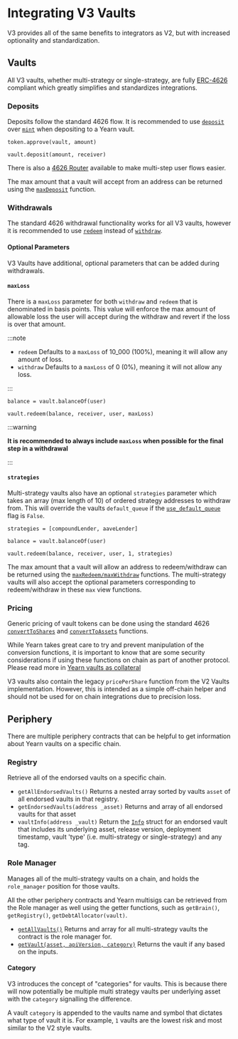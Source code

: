 # Integrating V3 Vaults

V3 provides all of the same benefits to integrators as V2, but with increased optionality and standardization.

## Vaults

All V3 vaults, whether multi-strategy or single-strategy, are fully [ERC-4626](https://eips.ethereum.org/EIPS/eip-4626) compliant which greatly simplifies and standardizes integrations.

### Deposits

Deposits follow the standard 4626 flow. It is recommended to use [`deposit`](https://eips.ethereum.org/EIPS/eip-4626#deposit) over [`mint`](https://eips.ethereum.org/EIPS/eip-4626#mint) when depositing to a Yearn vault.

```solidity title="Example"
token.approve(vault, amount)

vault.deposit(amount, receiver)
```

There is also a [4626 Router](/vaults/smart-contracts/v3/periphery/Yearn4626Router) available to make multi-step user flows easier.

The max amount that a vault will accept from an address can be returned using the [`maxDeposit`](https://eips.ethereum.org/EIPS/eip-4626#maxdeposit) function.

### Withdrawals

The standard 4626 withdrawal functionality works for all V3 vaults, however it is recommended to use [`redeem`](https://eips.ethereum.org/EIPS/eip-4626#redeem) instead of [`withdraw`](https://eips.ethereum.org/EIPS/eip-4626#withdraw).

#### Optional Parameters

V3 Vaults have additional, optional parameters that can be added during withdrawals.

#### `maxLoss`

There is a `maxLoss` parameter for both `withdraw` and `redeem` that is denominated in basis points. This value will enforce the max amount of allowable loss the user will accept during the withdraw and revert if the loss is over that amount.

:::note

- `redeem` Defaults to a `maxLoss` of 10_000 (100%), meaning it will allow any amount of loss.
- `withdraw` Defaults to a `maxLoss` of 0 (0%), meaning it will not allow any loss.

:::

```solidity title="Example"
balance = vault.balanceOf(user)

vault.redeem(balance, receiver, user, maxLoss)
```

:::warning

**It is recommended to always include `maxLoss` when possible for the final step in a withdrawal**

:::

#### `strategies`

Multi-strategy vaults also have an optional `strategies` parameter which takes an array (max length of 10) of ordered strategy addresses to withdraw from. This will override the vaults `default_queue` if the [`use_default_queue`](https://github.com/yearn/yearn-vaults-v3/blob/9fbc614bbce9d7cbad42e284a15f0f43cf1a673f/contracts/VaultV3.vy#L216C1-L216C18) flag is `False`.

```solidity title="Example"
strategies = [compoundLender, aaveLender]

balance = vault.balanceOf(user)

vault.redeem(balance, receiver, user, 1, strategies)
```

The max amount that a vault will allow an address to redeem/withdraw can be returned using the [`maxRedeem/maxWithdraw`](https://eips.ethereum.org/EIPS/eip-4626#maxredeem) functions. The multi-strategy vaults will also accept the optional parameters corresponding to redeem/withdraw in these `max` view functions.

### Pricing

Generic pricing of vault tokens can be done using the standard 4626 [`convertToShares`](https://eips.ethereum.org/EIPS/eip-4626#converttoshares) and [`convertToAssets`](https://eips.ethereum.org/EIPS/eip-4626#converttoassets) functions.

While Yearn takes great care to try and prevent manipulation of the conversion functions, it is important to know that are some security considerations if using these functions on chain as part of another protocol. Please read more in [Yearn vaults as collateral](/partners/yvtokens-as-collateral#overview-of-yearn-vaults-as-collateral)

V3 vaults also contain the legacy `pricePerShare` function from the V2 Vaults implementation. However, this is intended as a simple off-chain helper and should not be used for on chain integrations due to precision loss.

## Periphery

There are multiple periphery contracts that can be helpful to get information about Yearn vaults on a specific chain.

### Registry

Retrieve all of the endorsed vaults on a specific chain.

- `getAllEndorsedVaults()` Returns a nested array sorted by vaults `asset` of all endorsed vaults in that registry.
- `getEndorsedVaults(address _asset)` Returns and array of all endorsed vaults for that asset
- `vaultInfo(address _vault)` Return the [`Info`](/vaults/smart-contracts/v3/periphery/Registry#structs) struct for an endorsed vault that includes its underlying asset, release version, deployment timestamp, vault 'type' (i.e. multi-strategy or single-strategy) and any tag.

### Role Manager

Manages all of the multi-strategy vaults on a chain, and holds the `role_manager` position for those vaults.

All the other periphery contracts and Yearn multisigs can be retrieved from the Role manager as well using the getter functions, such as `getBrain()`, `getRegistry()`, `getDebtAllocator(vault)`.

- [`getAllVaults()`](/vaults/smart-contracts/v3/periphery/RoleManager#getallvaults) Returns and array for all multi-strategy vaults the contract is the role manager for.
- [`getVault(asset, apiVersion, category)`](/vaults/smart-contracts/v3/periphery/RoleManager#getvault) Returns the vault if any based on the inputs.

#### Category

V3 introduces the concept of "categories" for vaults. This is because there will now potentially be multiple multi strategy vaults per underlying asset with the `category` signalling the difference.

A vault `category` is appended to the vaults name and symbol that dictates what type of vault it is. For example, `1` vaults are the lowest risk and most similar to the V2 style vaults.
